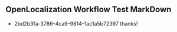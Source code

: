 ## OpenLocalization Workflow Test MarkDown
* 2bd2b3fa-3786-4ca9-9814-1ac1a5b72397 
thanks!<!--HONumber=Mar16_HO3-->
